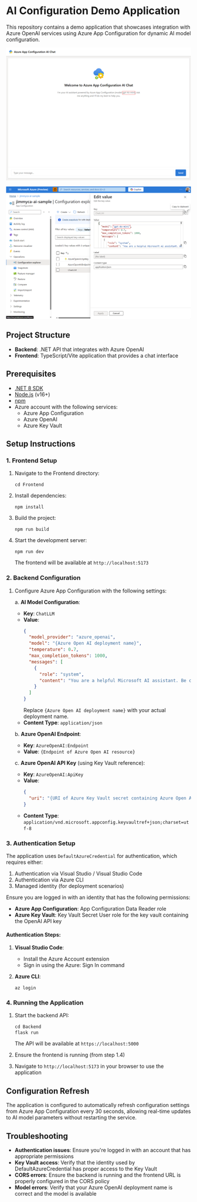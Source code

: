 # AI Configuration Demo Application

This repository contains a demo application that showcases integration with Azure OpenAI services using Azure App Configuration for dynamic AI model configuration.

![Chat Interface Screenshot](Images/ChatScreenshot.png)

![Configuration Screenshot](Images/ConfigurationScreenshot.png)

## Project Structure

- **Backend**: .NET API that integrates with Azure OpenAI
- **Frontend**: TypeScript/Vite application that provides a chat interface

## Prerequisites

- [.NET 8 SDK](https://dotnet.microsoft.com/download/dotnet/8.0)
- [Node.js](https://nodejs.org/) (v16+)
- [npm](https://www.npmjs.com/)
- Azure account with the following services:
  - Azure App Configuration
  - Azure OpenAI
  - Azure Key Vault

## Setup Instructions

### 1. Frontend Setup

1. Navigate to the Frontend directory:
   ```
   cd Frontend
   ```

1. Install dependencies:
   ```
   npm install
   ```

1. Build the project:
   ```
   npm run build
   ```

1. Start the development server:
   ```
   npm run dev
   ```
   The frontend will be available at `http://localhost:5173`

### 2. Backend Configuration

1. Configure Azure App Configuration with the following settings:

   a. **AI Model Configuration**:
   - **Key**: `ChatLLM`
   - **Value**: 
     ```json
     {
       "model_provider": "azure_openai",
       "model": "{Azure Open AI deployment name}",
       "temperature": 0.7,
       "max_completion_tokens": 1000,
       "messages": [
         {
           "role": "system",
           "content": "You are a helpful Microsoft AI assistant. Be concise, professional, and informative."
         }
       ]
     }
     ```
     Replace `{Azure Open AI deployment name}` with your actual deployment name.
   - **Content Type**: `application/json`

   b. **Azure OpenAI Endpoint**:
   - **Key**: `AzureOpenAI:Endpoint`
   - **Value**: `{Endpoint of Azure Open AI resource}`

   c. **Azure OpenAI API Key** (using Key Vault reference):
   - **Key**: `AzureOpenAI:ApiKey`
   - **Value**: 
     ```json
     {
       "uri": "{URI of Azure Key Vault secret containing Azure Open AI API key}"
     }
     ```
   - **Content Type**: `application/vnd.microsoft.appconfig.keyvaultref+json;charset=utf-8`

### 3. Authentication Setup

The application uses `DefaultAzureCredential` for authentication, which requires either:

1. Authentication via Visual Studio / Visual Studio Code
2. Authentication via Azure CLI
3. Managed identity (for deployment scenarios)

Ensure you are logged in with an identity that has the following permissions:
- **Azure App Configuration**: App Configuration Data Reader role
- **Azure Key Vault**: Key Vault Secret User role for the key vault containing the OpenAI API key

#### Authentication Steps:

1. **Visual Studio Code**:
   - Install the Azure Account extension
   - Sign in using the Azure: Sign In command

2. **Azure CLI**:
   ```
   az login
   ```

### 4. Running the Application

1. Start the backend API:
   ```
   cd Backend
   flask run
   ```
   The API will be available at `https://localhost:5000`

2. Ensure the frontend is running (from step 1.4)

3. Navigate to `http://localhost:5173` in your browser to use the application

## Configuration Refresh

The application is configured to automatically refresh configuration settings from Azure App Configuration every 30 seconds, allowing real-time updates to AI model parameters without restarting the service.

## Troubleshooting

- **Authentication issues**: Ensure you're logged in with an account that has appropriate permissions
- **Key Vault access**: Verify that the identity used by DefaultAzureCredential has proper access to the Key Vault
- **CORS errors**: Ensure the backend is running and the frontend URL is properly configured in the CORS policy
- **Model errors**: Verify that your Azure OpenAI deployment name is correct and the model is available